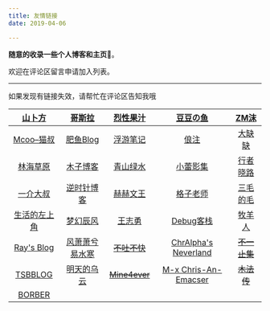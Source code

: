 ```yaml
---
title: 友情链接
date: 2019-04-06

---
```

**随意的收录一些个人博客和主页**🤦‍。

欢迎在评论区留言申请加入列表。

***

如果发现有链接失效，请帮忙在评论区告知我哦

|     [山卜方](https://novcu.com/)     |       [哥斯拉](http://gojira.net/)       |    [烈性果汁](https://nhyilin.cn/)    |        [豆豆の鱼](http://www.midousir.com/)         |        [ZM沫](http://zmmio.com/)         |
| :----------------------------------: | :--------------------------------------: | :-----------------------------------: | :-------------------------------------------------: | :--------------------------------------: |
|  [Mcoo–猫叔](https://www.mcoo.cc/)   |   [肥鱼Blog](https://www.feiyuyu.net/)   |    [浮游笔记](https://fffou.com/)     |             [俍注](http://oneinf.com/)              |   [大缺缺](https://www.daqueque.com/)    |
|    [林海草原](https://lhcy.org/)     |      [木子博客](https://muuzi.cn/)       | [青山绿水](https://www.huhexian.com/) |         [小蕾影集](https://liuxiaolei.me/)          |       [行者晓路](http://stuit.cn/)       |
| [一介大叔](http://www.winature.com/) |   [逆时针博客](http://www.mydes.top/)    |      [赫赫文王](https://kqh.me/)      |         [格子老师](https://manman.qian.lu/)         |    [三毛的毛](https://www.seoyx.cn/)     |
| [生活的左上角](https://bwskyer.com/) |    [梦幻辰风](https://www.mhcf.net/)     |    [王志勇](http://www.auiou.com/)    |        [Debug客栈](https://www.debuginn.cn/)        |    [牧羊人](https://www.shephe.com/)     |
|  [Ray's Blog](https://raycoder.me/)  | [风萧萧兮易水寒](https://www.fiisi.com/) | ~~[不吐不快](https://mianao.info/)~~  |    [ChrAlpha's Neverland](https://blog.ichr.me/)    |    ~~[不一止集](http://buyivi.xyz/)~~    |
|   [TSBBLOG](https://tsb2blog.com/)   |    [明天的乌云](https://tmr.js.org/)     |  ~~[Mine4ever](https://cxcat.cn/)~~   | [M-x Chris-An-Emacser](https://chriszheng.science/) | ~~[木法传](https://www.mofazhuan.com/)~~ |
|     [BORBER](https://borber.cn/)     |                                          |                                       |                                                     |                                          |

